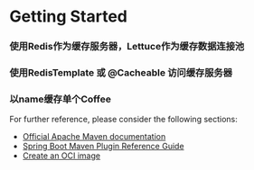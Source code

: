 # Getting Started

### 使用Redis作为缓存服务器，Lettuce作为缓存数据连接池
### 使用RedisTemplate 或 @Cacheable 访问缓存服务器
### 以name缓存单个Coffee

For further reference, please consider the following sections:

* [Official Apache Maven documentation](https://maven.apache.org/guides/index.html)
* [Spring Boot Maven Plugin Reference Guide](https://docs.spring.io/spring-boot/docs/2.6.4/maven-plugin/reference/html/)
* [Create an OCI image](https://docs.spring.io/spring-boot/docs/2.6.4/maven-plugin/reference/html/#build-image)

